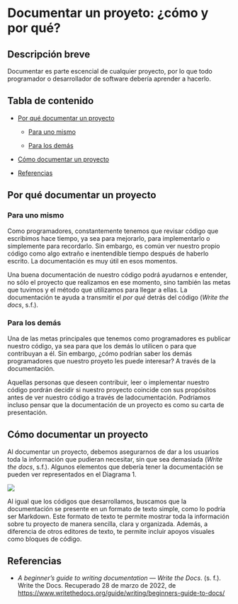 # Documentar un proyeto: ¿cómo y por qué?

## Descripción breve

Documentar es parte escencial de cualquier proyecto, por lo que todo programador o desarrollador de software debería aprender a hacerlo.

## Tabla de contenido

- [Por qué documentar un proyecto](#por-qué-documentar-un-proyecto)
  
  - [Para uno mismo](para-uno-mismo)
    
  - [Para los demás](para-los-demás)
    
- [Cómo documentar un proyecto](#cómo-documentar-un-proyecto)
  
- [Referencias](#referencias)
  

## Por qué documentar un proyecto

### Para uno mismo

Como programadores, constantemente tenemos que revisar código que escribimos hace tiempo, ya sea para mejorarlo, para implementarlo o simplemente para recordarlo. Sin embargo, es común ver nuestro propio código como algo extraño e inentendible tiempo después de haberlo escrito. La documentación es muy útil en esos momentos.

Una buena documentación de nuestro código podrá ayudarnos e entender, no sólo el proyecto que realizamos en ese momento, sino también las metas que tuvimos y el método que utilizamos para llegar a ellas. La documentación te ayuda a transmitir el *por qué* detrás del código (*Write the docs*, s.f.).

### Para los demás

Una de las metas principales que tenemos como programadores es publicar nuestro código, ya sea para que los demás lo utilicen o para que contribuyan a él. Sin embargo, ¿cómo podrían saber los demás programadores que nuestro proyeto les puede interesar? A través de la documentación.

Aquellas personas que deseen contribuir, leer o implementar nuestro código pordrán decidir si nuestro proyecto coincide con sus propósitos antes de ver nuestro código a través de ladocumentación. Podríamos incluso pensar que la documentación de un proyecto es como su carta de presentación.

## Cómo documentar un proyecto

Al documentar un proyecto, debemos asegurarnos de dar a los usuarios toda la información que pudieran necesitar, sin que sea demasiada (*Write the docs*, s.f.). Algunos elementos que debería tener la documentación se pueden ver representados en el Diagrama 1.

![](file://C:\Users\andyb\AppData\Roaming\marktext\images\2022-03-30-20-04-24-image.png?msec=1648692264346)

Al igual que los códigos que desarrollamos, buscamos que la documentación se presente en un formato de texto simple, como lo podría ser Markdown. Este formato de texto te permite mostrar toda la información sobre tu proyecto de manera sencilla, clara y organizada. Además, a diferencia de otros editores de texto, te permite incluir apoyos visuales como bloques de código.

## Referencias

- *A beginner’s guide to writing documentation — Write the Docs*. (s. f.). Write the Docs. Recuperado 28 de marzo de 2022, de https://www.writethedocs.org/guide/writing/beginners-guide-to-docs/
